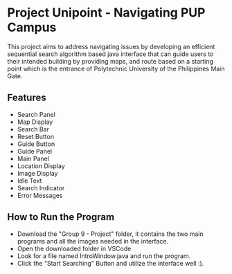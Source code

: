 # Project Unipoint - Navigating PUP Campus
This project aims to address navigating issues by developing an efficient sequential search algorithm based java interface that can guide users to their intended building by providing maps, and route based on a starting point which is the entrance of Polytechnic University of the Philippines Main Gate.


## Features

- Search Panel
- Map Display
- Search Bar
- Reset Button
- Guide Button
- Guide Panel
- Main Panel
- Location Display
- Image Display
- Idle Text
- Search Indicator
- Error Messages


## How to Run the Program

- Download the "Group 9 - Project" folder, it contains the two main programs and all the images needed in the interface.
- Open the downloaded folder in VSCode
- Look for a file named IntroWindow.java and run the program.
- Click the "Start Searching" Button and utilize the interface well :).

